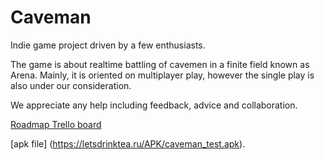 # Caveman

Indie game project driven by a few enthusiasts.

The game is about realtime battling of cavemen in a finite field known as Arena.
Mainly, it is oriented on multiplayer play, however the single play is also under our consideration.

We appreciate any help including feedback, advice and collaboration.


[Roadmap Trello board](https://trello.com/b/YJKI6zTo)

[apk file] (https://letsdrinktea.ru/APK/caveman_test.apk).
